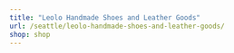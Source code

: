```yaml
---
title: "Leolo Handmade Shoes and Leather Goods"
url: /seattle/leolo-handmade-shoes-and-leather-goods/
shop: shop
---
```

